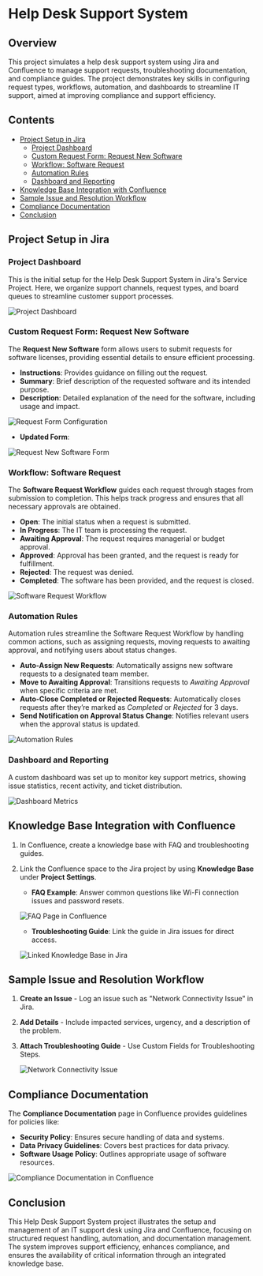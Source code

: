 # Help Desk Support System

## Overview
This project simulates a help desk support system using Jira and Confluence to manage support requests, troubleshooting documentation, and compliance guides. The project demonstrates key skills in configuring request types, workflows, automation, and dashboards to streamline IT support, aimed at improving compliance and support efficiency.

## Contents
- [Project Setup in Jira](#project-setup-in-jira)
  - [Project Dashboard](#project-dashboard)
  - [Custom Request Form: Request New Software](#custom-request-form-request-new-software)
  - [Workflow: Software Request](#workflow-software-request)
  - [Automation Rules](#automation-rules)
  - [Dashboard and Reporting](#dashboard-and-reporting)
- [Knowledge Base Integration with Confluence](#knowledge-base-integration-with-confluence)
- [Sample Issue and Resolution Workflow](#sample-issue-and-resolution-workflow)
- [Compliance Documentation](#compliance-documentation)
- [Conclusion](#conclusion)

## Project Setup in Jira

### Project Dashboard
This is the initial setup for the Help Desk Support System in Jira's Service Project. Here, we organize support channels, request types, and board queues to streamline customer support processes.

![Project Dashboard](Screenshots/project_dashboard.png)

### Custom Request Form: Request New Software
The **Request New Software** form allows users to submit requests for software licenses, providing essential details to ensure efficient processing.

- **Instructions**: Provides guidance on filling out the request.
- **Summary**: Brief description of the requested software and its intended purpose.
- **Description**: Detailed explanation of the need for the software, including usage and impact.

![Request Form Configuration](Screenshots/request_form_configuration.png)

- **Updated Form**:

![Request New Software Form](Screenshots/request_new_software_form1.png)

### Workflow: Software Request
The **Software Request Workflow** guides each request through stages from submission to completion. This helps track progress and ensures that all necessary approvals are obtained.

- **Open**: The initial status when a request is submitted.
- **In Progress**: The IT team is processing the request.
- **Awaiting Approval**: The request requires managerial or budget approval.
- **Approved**: Approval has been granted, and the request is ready for fulfillment.
- **Rejected**: The request was denied.
- **Completed**: The software has been provided, and the request is closed.

![Software Request Workflow](Screenshots/workflow_statuses.png)

### Automation Rules
Automation rules streamline the Software Request Workflow by handling common actions, such as assigning requests, moving requests to awaiting approval, and notifying users about status changes.

- **Auto-Assign New Requests**: Automatically assigns new software requests to a designated team member.
- **Move to Awaiting Approval**: Transitions requests to *Awaiting Approval* when specific criteria are met.
- **Auto-Close Completed or Rejected Requests**: Automatically closes requests after they’re marked as *Completed* or *Rejected* for 3 days.
- **Send Notification on Approval Status Change**: Notifies relevant users when the approval status is updated.

![Automation Rules](Screenshots/automation_rules.png)

### Dashboard and Reporting
A custom dashboard was set up to monitor key support metrics, showing issue statistics, recent activity, and ticket distribution.

![Dashboard Metrics](Screenshots/dashboard_metrics.png)

## Knowledge Base Integration with Confluence

1. In Confluence, create a knowledge base with FAQ and troubleshooting guides.
2. Link the Confluence space to the Jira project by using **Knowledge Base** under **Project Settings**.

   - **FAQ Example**: Answer common questions like Wi-Fi connection issues and password resets.

   ![FAQ Page in Confluence](Screenshots/confluence_faqs_page.png)

   - **Troubleshooting Guide**: Link the guide in Jira issues for direct access.

   ![Linked Knowledge Base in Jira](Screenshots/confluence_linked_to_jira.png)

## Sample Issue and Resolution Workflow

1. **Create an Issue** - Log an issue such as "Network Connectivity Issue" in Jira.
2. **Add Details** - Include impacted services, urgency, and a description of the problem.
3. **Attach Troubleshooting Guide** - Use Custom Fields for Troubleshooting Steps.

   ![Network Connectivity Issue](Screenshots/network_connectivity_issue.png)

## Compliance Documentation

The **Compliance Documentation** page in Confluence provides guidelines for policies like:
- **Security Policy**: Ensures secure handling of data and systems.
- **Data Privacy Guidelines**: Covers best practices for data privacy.
- **Software Usage Policy**: Outlines appropriate usage of software resources.

![Compliance Documentation in Confluence](Screenshots/compliance_documentation.png)

## Conclusion
This Help Desk Support System project illustrates the setup and management of an IT support desk using Jira and Confluence, focusing on structured request handling, automation, and documentation management. The system improves support efficiency, enhances compliance, and ensures the availability of critical information through an integrated knowledge base.

